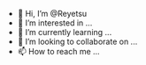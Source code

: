 - 👋 Hi, I’m @Reyetsu
- 👀 I’m interested in ...
- 🌱 I’m currently learning ...
- 💞️ I’m looking to collaborate on ...
- 📫 How to reach me ...

<!---
Reyetsu/Reyetsu is a ✨ special ✨ repository because its `README.md` (this file) appears on your GitHub profile.
You can click the Preview link to take a look at your changes.
--->
